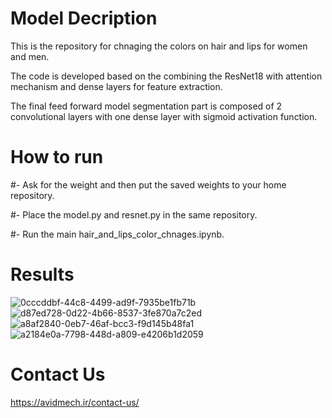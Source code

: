 #  Model Decription 
This is the repository for chnaging the colors on hair and lips for women and men.

The code is developed based on the combining the ResNet18 with attention mechanism and dense layers for feature extraction.

The final feed forward model segmentation part is composed of 2 convolutional layers with one dense layer with sigmoid activation function.

#  How to run 
#- Ask for the weight and then put the saved weights to your home repository. 

#- Place the model.py and resnet.py in the same repository.

#- Run the main hair_and_lips_color_chnages.ipynb.

#  Results 
![0cccddbf-44c8-4499-ad9f-7935be1fb71b](https://github.com/user-attachments/assets/c8695b8c-89ac-4d22-abcf-fd190f18aed8)
![d87ed728-0d22-4b66-8537-3fe870a7c2ed](https://github.com/user-attachments/assets/e452eacd-07ef-4c4b-a92e-1eb892a95fd5)
![a8af2840-0eb7-46af-bcc3-f9d145b48fa1](https://github.com/user-attachments/assets/c3b91c12-1314-487c-a11d-28d174ecadd3)
![a2184e0a-7798-448d-a809-e4206b1d2059](https://github.com/user-attachments/assets/0910b5ff-72b0-4c43-b26f-0d0d05f20d0a)

#  Contact Us
https://avidmech.ir/contact-us/
